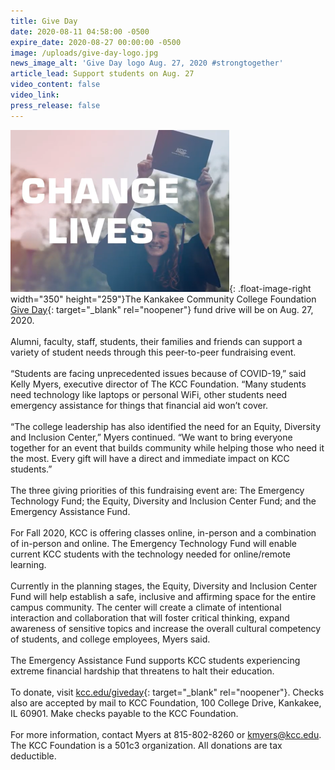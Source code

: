 ```yaml
---
title: Give Day
date: 2020-08-11 04:58:00 -0500
expire_date: 2020-08-27 00:00:00 -0500
image: /uploads/give-day-logo.jpg
news_image_alt: 'Give Day logo Aug. 27, 2020 #strongtogether'
article_lead: Support students on Aug. 27
video_content: false
video_link:
press_release: false
---
```


![](/uploads/change-lives---sm.png){: .float-image-right width="350" height="259"}The Kankakee Community College Foundation [Give Day](http://www.kcc.edu/giveday){: target="_blank" rel="noopener"} fund drive will be on Aug. 27, 2020.<br><br>Alumni, faculty, staff, students, their families and friends can support a variety of student needs through this peer-to-peer fundraising event.&nbsp;<br><br>“Students are facing unprecedented issues because of COVID-19,” said Kelly Myers, executive director of The KCC Foundation. “Many students need technology like laptops or personal WiFi, other students need emergency assistance for things that financial aid won’t cover.&nbsp;<br><br>“The college leadership has also identified the need for an Equity, Diversity and Inclusion Center,” Myers continued. “We want to bring everyone together for an event that builds community while helping those who need it the most. Every gift will have a direct and immediate impact on KCC students.”<br><br>The three giving priorities of this fundraising event are: The Emergency Technology Fund; the Equity, Diversity and Inclusion Center Fund; and the Emergency Assistance Fund.<br><br>For Fall 2020, KCC is offering classes online, in-person and a combination of in-person and online. The Emergency Technology Fund will enable current KCC students with the technology needed for online/remote learning.&nbsp;<br><br>Currently in the planning stages, the Equity, Diversity and Inclusion Center Fund will help establish a safe, inclusive and affirming space for the entire campus community. The center will create a climate of intentional interaction and collaboration that will foster critical thinking, expand awareness of sensitive topics and increase the overall cultural competency of students, and college employees, Myers said.<br><br>The Emergency Assistance Fund supports KCC students experiencing extreme financial hardship that threatens to halt their education.<br><br>To donate, visit [kcc.edu/giveday](https://www.kcc.edu/giveday){: target="_blank" rel="noopener"}. Checks also are accepted by mail to KCC Foundation, 100 College Drive, Kankakee, IL 60901. Make checks payable to the KCC Foundation.&nbsp;<br><br>For more information, contact Myers at 815-802-8260 or [kmyers@kcc.edu](mailto:kmyers@kcc.edu). The KCC Foundation is a 501c3 organization. All donations are tax deductible.<br>&nbsp;